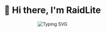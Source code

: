 <h1 align="center">👋 Hi there, I'm RaidLite</h1>

<p align="center">
  <img src="https://readme-typing-svg.demolab.com?font=Fira+Code&pause=1000&center=true&vCenter=true&width=435&lines=Groovy+%7C+Python+%7C+Automation+fan;Open-source+developer;Building+useful+tools" alt="Typing SVG" />
</p>

